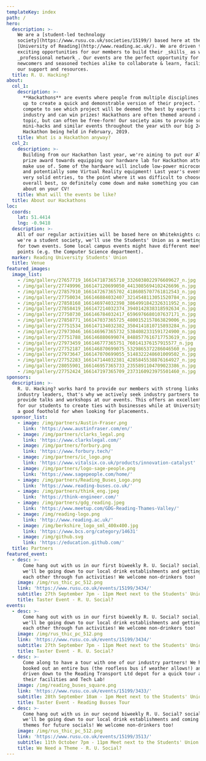 ```yaml
---
templateKey: index
path: /
hero:
  description: >-
    We are a [student-led technology
    society](https://www.rusu.co.uk/societies/15199/) based here at the
    [University of Reading](http://www.reading.ac.uk/). We are driven to provide
    exciting opportunities for our members to build their _skills_ as well as a
    _professional network_. Our events are the perfect opportunity for both
    newcomers and seasoned techies alike to collaborate & learn, facilitated by
    our support and resources.
  title: R. U. Hacking?
about:
  col_1:
    description: >-
      **Hackathons** are events where people from multiple disciplines can team
      up to create a quick and demonstrable version of their project. The teams
      compete to see which project will be deemed the best by experts in the
      industry and can win prizes! Hackathons are often themed around a certain
      topic, but can often be free-form! Our society aims to provide some
      mini-hacks and similar events throughout the year with our big 24-hour
      Hackathon being held in February, 2019.
    title: What is a Hackathon anyway?
  col_2:
    description: >-
      Building from our Hackathon last year, we're aiming to put our Alumni
      prize award towards equipping our hardware lab for Hackathon attendees to
      make use of. Some of the hardware will include low-power microcontrollers
      and potentially some Virtual Reality equipment! Last year's event had some
      very solid entries, to the point where it was difficult to choose the
      overall best, so definitely come down and make something you can boast
      about on your CV!
    title: What will the events be like?
  title: About our Hackathons
loc:
  coords:
    lat: 51.4414
    lng: -0.9418
  description: >-
    All of our regular activities will be based here on Whiteknights campus! As
    we're a student society, we'll use the Students' Union as a meeting point
    for town events. Some local campus events might have different meeting
    points (e.g. the Computer Science department).
  marker: Reading University Students' Union
  title: Venue
featured_images:
  image_list:
    - /img/gallery/27657719_166147187365710_3326038022976609627_n.jpg
    - /img/gallery/27749996_166147120699050_4413085694102426696_n.jpg
    - /img/gallery/27857910_166147267365702_4186085707761812543_n.jpg
    - /img/gallery/27750034_166146884032407_3214548113051520784_n.jpg
    - /img/gallery/27858168_166146974032398_3864991842326311952_n.jpg
    - /img/gallery/27858419_166147214032374_3940142838318592634_n.jpg
    - /img/gallery/27750730_166146784032417_6596976680107637171_n.jpg
    - /img/gallery/27858771_166147037365725_4800152157863829006_n.jpg
    - /img/gallery/27751534_166147134032382_3504141810715893284_n.jpg
    - /img/gallery/27973046_166146967365732_5384082331591724900_n.jpg
    - /img/gallery/27751788_166146880699074_8488577616717753619_n.jpg
    - /img/gallery/27973459_166146777365751_760141376157915577_n.jpg
    - /img/gallery/27752187_166146870699075_5329865372286046560_n.jpg
    - /img/gallery/27973647_166147070699055_5148322248601009502_n.jpg
    - /img/gallery/27752283_166147144032381_4285845538876164927_n.jpg
    - /img/gallery/28055901_166146957365733_2355891104709023386_n.jpg
    - /img/gallery/27752424_166147197365709_2373160923975501460_n.jpg
sponsors:
  description: >-
    R. U. Hacking? works hard to provide our members with strong links to local
    industry leaders, that's why we actively seek industry partners to come and
    provide talks and workshops at our events. This offers an excellent platform
    for our students to create ties with businesses while at University and get
    a good foothold for when looking for placements.
  sponsor_list:
    - image: /img/partners/Austin-Fraser.png
      link: 'https://www.austinfraser.com/en/'
    - image: /img/partners/clarks_legal.png
      link: 'https://www.clarkslegal.com/'
    - image: /img/partners/forbury.png
      link: 'https://www.forbury.tech/'
    - image: /img/partners/ic_logo.png
      link: 'https://www.vitalsix.co.uk/products/innovation-catalyst'
    - image: /img/partners/logo-sage-people.png
      link: 'https://www.sagepeople.com/home/'
    - image: /img/partners/Reading_Buses_Logo.png
      link: 'https://www.reading-buses.co.uk/'
    - image: /img/partners/think_eng.jpeg
      link: 'https://think-engineer.com/'
    - image: /img/partners/gdg_reading.jpeg
      link: 'https://www.meetup.com/GDG-Reading-Thames-Valley/'
    - image: /img/reading-logo.png
      link: 'http://www.reading.ac.uk/'
    - image: /img/berkshire_logo_sml_400x400.jpg
      link: 'https://www.bcs.org/category/14631'
    - image: /img/github.svg
      link: 'https://education.github.com/'
  title: Partners
featured_event:
  - desc: >-
      Come hang out with us in our first biweekly R. U. Social? social, where
      we'll be going down to our local drink establishments and getting to know
      each other through fun activities! We welcome non-drinkers too!
    image: /img/rus_thic_pc_512.png
    link: 'https://www.rusu.co.uk/events/15199/3434/'
    subtitle: 27th September 7pm - 11pm Meet next to the Students' Union
    title: Taster Event - R. U. Social? 
events:
  - desc: >-
      Come hang out with us in our first biweekly R. U. Social? social, where
      we'll be going down to our local drink establishments and getting to know
      each other through fun activities! We welcome non-drinkers too!
    image: /img/rus_thic_pc_512.png
    link: 'https://www.rusu.co.uk/events/15199/3434/'
    subtitle: 27th September 7pm - 11pm Meet next to the Students' Union
    title: Taster Event - R. U. Social?
  - desc: >-
      Come along to have a tour with one of our industry partners! We have
      booked out an entire bus (the roofless bus if weather allows!) and getting
      driven down to the Reading Transport Ltd depot for a quick tour around
      their facilities and Tech Lab!
    image: /img/reading_buses_square.png
    link: 'https://www.rusu.co.uk/events/15199/3433/'
    subtitle: 28th September 10am - 1pm Meet next to the Students' Union
    title: Taster Event - Reading Busses Tour
  - desc: >-
      Come hang out with us in our second biweekly R. U. Social? social, where
      we'll be going down to our local drink establishments and coming up with
      themes for future socials! We welcome non-drinkers too!
    image: /img/rus_thic_pc_512.png
    link: 'https://www.rusu.co.uk/events/15199/3513/'
    subtitle: 11th October 7pm - 11pm Meet next to the Students' Union
    title: We Need a Theme - R. U. Social?
---
```


